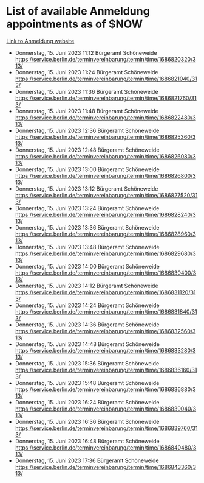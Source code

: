 # List of available Anmeldung appointments as of $NOW
[Link to Anmeldung website](https://service.berlin.de/terminvereinbarung/termin/tag.php?termin=1&anliegen[]=120686&dienstleisterlist=122210,122217,327316,122219,327312,122227,327314,122231,327346,122243,327348,122254,122252,329742,122260,329745,122262,329748,122271,327278,122273,327274,122277,327276,330436,122280,327294,122282,327290,122284,327292,122291,327270,122285,327266,122286,327264,122296,327268,150230,329760,122297,327286,122294,327284,122312,329763,122314,329775,122304,327330,122311,327334,122309,327332,317869,122281,327352,122279,329772,122283,122276,327324,122274,327326,122267,329766,122246,327318,122251,327320,122257,327322,122208,327298,122226,327300&herkunft=http%3A%2F%2Fservice.berlin.de%2Fdienstleistung%2F120686%2F)
- Donnerstag, 15. Juni 2023 11:12 Bürgeramt Schöneweide https://service.berlin.de/terminvereinbarung/termin/time/1686820320/313/
- Donnerstag, 15. Juni 2023 11:24 Bürgeramt Schöneweide https://service.berlin.de/terminvereinbarung/termin/time/1686821040/313/
- Donnerstag, 15. Juni 2023 11:36 Bürgeramt Schöneweide https://service.berlin.de/terminvereinbarung/termin/time/1686821760/313/
- Donnerstag, 15. Juni 2023 11:48 Bürgeramt Schöneweide https://service.berlin.de/terminvereinbarung/termin/time/1686822480/313/
- Donnerstag, 15. Juni 2023 12:36 Bürgeramt Schöneweide https://service.berlin.de/terminvereinbarung/termin/time/1686825360/313/
- Donnerstag, 15. Juni 2023 12:48 Bürgeramt Schöneweide https://service.berlin.de/terminvereinbarung/termin/time/1686826080/313/
- Donnerstag, 15. Juni 2023 13:00 Bürgeramt Schöneweide https://service.berlin.de/terminvereinbarung/termin/time/1686826800/313/
- Donnerstag, 15. Juni 2023 13:12 Bürgeramt Schöneweide https://service.berlin.de/terminvereinbarung/termin/time/1686827520/313/
- Donnerstag, 15. Juni 2023 13:24 Bürgeramt Schöneweide https://service.berlin.de/terminvereinbarung/termin/time/1686828240/313/
- Donnerstag, 15. Juni 2023 13:36 Bürgeramt Schöneweide https://service.berlin.de/terminvereinbarung/termin/time/1686828960/313/
- Donnerstag, 15. Juni 2023 13:48 Bürgeramt Schöneweide https://service.berlin.de/terminvereinbarung/termin/time/1686829680/313/
- Donnerstag, 15. Juni 2023 14:00 Bürgeramt Schöneweide https://service.berlin.de/terminvereinbarung/termin/time/1686830400/313/
- Donnerstag, 15. Juni 2023 14:12 Bürgeramt Schöneweide https://service.berlin.de/terminvereinbarung/termin/time/1686831120/313/
- Donnerstag, 15. Juni 2023 14:24 Bürgeramt Schöneweide https://service.berlin.de/terminvereinbarung/termin/time/1686831840/313/
- Donnerstag, 15. Juni 2023 14:36 Bürgeramt Schöneweide https://service.berlin.de/terminvereinbarung/termin/time/1686832560/313/
- Donnerstag, 15. Juni 2023 14:48 Bürgeramt Schöneweide https://service.berlin.de/terminvereinbarung/termin/time/1686833280/313/
- Donnerstag, 15. Juni 2023 15:36 Bürgeramt Schöneweide https://service.berlin.de/terminvereinbarung/termin/time/1686836160/313/
- Donnerstag, 15. Juni 2023 15:48 Bürgeramt Schöneweide https://service.berlin.de/terminvereinbarung/termin/time/1686836880/313/
- Donnerstag, 15. Juni 2023 16:24 Bürgeramt Schöneweide https://service.berlin.de/terminvereinbarung/termin/time/1686839040/313/
- Donnerstag, 15. Juni 2023 16:36 Bürgeramt Schöneweide https://service.berlin.de/terminvereinbarung/termin/time/1686839760/313/
- Donnerstag, 15. Juni 2023 16:48 Bürgeramt Schöneweide https://service.berlin.de/terminvereinbarung/termin/time/1686840480/313/
- Donnerstag, 15. Juni 2023 17:36 Bürgeramt Schöneweide https://service.berlin.de/terminvereinbarung/termin/time/1686843360/313/
